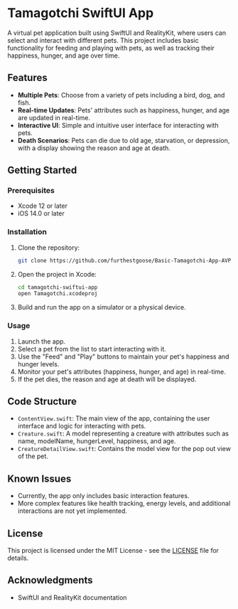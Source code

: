 # Tamagotchi SwiftUI App

A virtual pet application built using SwiftUI and RealityKit, where users can select and interact with different pets. This project includes basic functionality for feeding and playing with pets, as well as tracking their happiness, hunger, and age over time.

## Features

- **Multiple Pets**: Choose from a variety of pets including a bird, dog, and fish.
- **Real-time Updates**: Pets' attributes such as happiness, hunger, and age are updated in real-time.
- **Interactive UI**: Simple and intuitive user interface for interacting with pets.
- **Death Scenarios**: Pets can die due to old age, starvation, or depression, with a display showing the reason and age at death.

## Getting Started

### Prerequisites

- Xcode 12 or later
- iOS 14.0 or later

### Installation

1. Clone the repository:
    ```sh
    git clone https://github.com/furthestgoose/Basic-Tamagotchi-App-AVP-.git
    ```
2. Open the project in Xcode:
    ```sh
    cd tamagotchi-swiftui-app
    open Tamagotchi.xcodeproj
    ```
3. Build and run the app on a simulator or a physical device.

### Usage

1. Launch the app.
2. Select a pet from the list to start interacting with it.
3. Use the "Feed" and "Play" buttons to maintain your pet's happiness and hunger levels.
4. Monitor your pet's attributes (happiness, hunger, and age) in real-time.
5. If the pet dies, the reason and age at death will be displayed.

## Code Structure

- `ContentView.swift`: The main view of the app, containing the user interface and logic for interacting with pets.
- `Creature.swift`: A model representing a creature with attributes such as name, modelName, hungerLevel, happiness, and age.
- `CreatureDetailView.swift`: Contains the model view for the pop out view of the pet.

## Known Issues

- Currently, the app only includes basic interaction features.
- More complex features like health tracking, energy levels, and additional interactions are not yet implemented.

## License

This project is licensed under the MIT License - see the [LICENSE](LICENSE) file for details.

## Acknowledgments

- SwiftUI and RealityKit documentation


